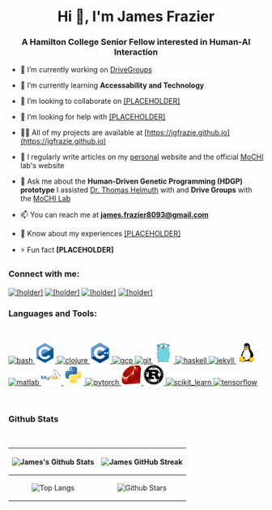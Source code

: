 <h1 align="center">Hi 👋, I'm James Frazier</h1>
<h3 align="center">A Hamilton College Senior Fellow interested in Human-AI Interaction</h3>

<!-- <p align="center">![Jokes](https://readme-jokes.vercel.app/api?&show_icons=true&theme=radical")</p> -->

<!-- <p align="left"> <a href="https://github.com/ryo-ma/github-profile-trophy"><img src="https://github-profile-trophy.vercel.app/?username=jgfrazie" alt="jgfrazie" /></a> </p> -->

- 🔭 I’m currently working on [DriveGroups](https://mochiresearch.com/)

- 🌱 I’m currently learning **Accessability and Technology**

- 👯 I’m looking to collaborate on [[PLACEHOLDER]](HOLDER)

- 🤝 I’m looking for help with [[PLACEHOLDER]](HOLDER)

- 👨‍💻 All of my projects are available at [https://jgfrazie.github.io](https://jgfrazie.github.io)

- 📝 I regularly write articles on my [personal](https://jgfrazie.github.io) website and the official [MoCHI](http://mochiresearch.com/author/wchtr101/) lab's website

- 💬 Ask me about the **Human-Driven Genetic Programming (HDGP) prototype** I assisted [Dr. Thomas Helmuth](https://scholar.google.com/citations?user=Z_nA0YoAAAAJ&hl=en) with and **Drive Groups** with the [MoCHI Lab](https://mochiresearch.com)

- 📫 You can reach me at **james.frazier8093@gmail.com**

- 📄 Know about my experiences [[PLACEHOLDER]]([PLACEHOLDER])

- ⚡ Fun fact **[PLACEHOLDER]**

<h3 align="left">Connect with me:</h3>
<p align="left">
<a href="https://linkedin.com/in/[holder]" target="blank"><img align="center" src="https://raw.githubusercontent.com/rahuldkjain/github-profile-readme-generator/master/src/images/icons/Social/linked-in-alt.svg" alt="[holder]" height="30" width="40" /></a>
<a href="https://www.youtube.com/c/[holder]" target="blank"><img align="center" src="https://raw.githubusercontent.com/rahuldkjain/github-profile-readme-generator/master/src/images/icons/Social/youtube.svg" alt="[holder]" height="30" width="40" /></a>
<a href="https://www.leetcode.com/jgfrazie" target="blank"><img align="center" src="https://raw.githubusercontent.com/rahuldkjain/github-profile-readme-generator/master/src/images/icons/Social/leet-code.svg" alt="[holder]" height="30" width="40" /></a>
<a href="https://discord.gg/[holder]" target="blank"><img align="center" src="https://raw.githubusercontent.com/rahuldkjain/github-profile-readme-generator/master/src/images/icons/Social/discord.svg" alt="[holder]" height="30" width="40" /></a>
</p>

<h3 align="left">Languages and Tools:</h3>
<br>
<p align="left"> <a href="https://www.gnu.org/software/bash/" target="_blank" rel="noreferrer"> <img src="https://www.vectorlogo.zone/logos/gnu_bash/gnu_bash-icon.svg" alt="bash" width="40" height="40"/> </a> <a href="https://www.cprogramming.com/" target="_blank" rel="noreferrer"> <img src="https://raw.githubusercontent.com/devicons/devicon/master/icons/c/c-original.svg" alt="c" width="40" height="40"/> </a> <a href="https://clojure.org/" target="_blank" rel="noreferrer"> <img src="https://upload.wikimedia.org/wikipedia/commons/5/5d/Clojure_logo.svg" alt="clojure" width="40" height="40"/> </a> <a href="https://www.w3schools.com/cpp/" target="_blank" rel="noreferrer"> <img src="https://raw.githubusercontent.com/devicons/devicon/master/icons/cplusplus/cplusplus-original.svg" alt="cplusplus" width="40" height="40"/> </a> <a href="https://cloud.google.com" target="_blank" rel="noreferrer"> <img src="https://www.vectorlogo.zone/logos/google_cloud/google_cloud-icon.svg" alt="gcp" width="40" height="40"/> </a> <a href="https://git-scm.com/" target="_blank" rel="noreferrer"> <img src="https://www.vectorlogo.zone/logos/git-scm/git-scm-icon.svg" alt="git" width="40" height="40"/> </a> <a href="https://golang.org" target="_blank" rel="noreferrer"> <img src="https://raw.githubusercontent.com/devicons/devicon/master/icons/go/go-original.svg" alt="go" width="40" height="40"/> </a> <a href="https://www.haskell.org/" target="_blank" rel="noreferrer"> <img src="https://upload.wikimedia.org/wikipedia/commons/1/1c/Haskell-Logo.svg" alt="haskell" width="40" height="40"/> </a> <a href="https://jekyllrb.com/" target="_blank" rel="noreferrer"> <img src="https://www.vectorlogo.zone/logos/jekyllrb/jekyllrb-icon.svg" alt="jekyll" width="40" height="40"/> </a> <a href="https://www.linux.org/" target="_blank" rel="noreferrer"> <img src="https://raw.githubusercontent.com/devicons/devicon/master/icons/linux/linux-original.svg" alt="linux" width="40" height="40"/> </a> <a href="https://www.mathworks.com/" target="_blank" rel="noreferrer"> <img src="https://upload.wikimedia.org/wikipedia/commons/2/21/Matlab_Logo.png" alt="matlab" width="40" height="40"/> </a> <a href="https://www.mysql.com/" target="_blank" rel="noreferrer"> <img src="https://raw.githubusercontent.com/devicons/devicon/master/icons/mysql/mysql-original-wordmark.svg" alt="mysql" width="40" height="40"/> </a> <a href="https://www.python.org" target="_blank" rel="noreferrer"> <img src="https://raw.githubusercontent.com/devicons/devicon/master/icons/python/python-original.svg" alt="python" width="40" height="40"/> </a> <a href="https://pytorch.org/" target="_blank" rel="noreferrer"> <img src="https://www.vectorlogo.zone/logos/pytorch/pytorch-icon.svg" alt="pytorch" width="40" height="40"/> </a> <a href="https://www.ruby-lang.org/en/" target="_blank" rel="noreferrer"> <img src="https://raw.githubusercontent.com/devicons/devicon/master/icons/ruby/ruby-original.svg" alt="ruby" width="40" height="40"/> </a> <a href="https://www.rust-lang.org" target="_blank" rel="noreferrer"> <img src="https://raw.githubusercontent.com/devicons/devicon/master/icons/rust/rust-plain.svg" alt="rust" width="40" height="40"/> </a> <a href="https://scikit-learn.org/" target="_blank" rel="noreferrer"> <img src="https://upload.wikimedia.org/wikipedia/commons/0/05/Scikit_learn_logo_small.svg" alt="scikit_learn" width="40" height="40"/> </a> <a href="https://www.tensorflow.org" target="_blank" rel="noreferrer"> <img src="https://www.vectorlogo.zone/logos/tensorflow/tensorflow-icon.svg" alt="tensorflow" width="40" height="40"/> </a> </p>

<br>

### Github Stats

<br>

| <p align="center">![James's Github Stats](https://github-readme-stats.vercel.app/api?username=jgfrazie&show_icons=true&theme=radical)</p> | <p align="center">![James GitHub Streak](https://github-readme-streak-stats.herokuapp.com/?user=jgfrazie&theme=radical) |
| --- | --- |
| <p align="center">![Top Langs](https://github-readme-stats.vercel.app/api/top-langs/?username=jgfrazie&theme=radical)</p> | <p align="center">![Github Stars](https://github-readme-stats.vercel.app/api?username=jgfrazie&show_icons=true&locale=en&count_private=true&hide_rank=true&custom_title=My%20GitHub%20Stats&disable_animations=true&theme=radical)</p> |

<br>
